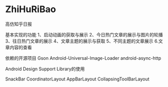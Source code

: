 # ZhiHuRiBao
高仿知乎日报


基本实现的功能
1、启动动画的获取与展示
2、今日热门文章的展示与图片的轮播
3、往日热门文章的展示
4、文章主题的展示与获取
5、不同主题的文章展示
6.文章内容的查看


依赖的开源项目
Gson
Android-Universal-Image-Loader
android-async-http


Android Design Support Library的使用

SnackBar
CoordinatorLayout
AppBarLayout
CollapsingToolBarLayout
